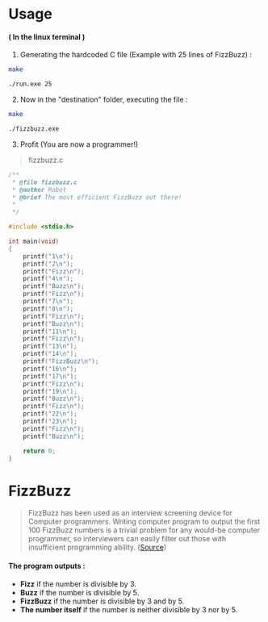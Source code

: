 # Usage

#### ( In the linux terminal )

1. Generating the hardcoded C file (Example with 25 lines of FizzBuzz) :

```bash
make
```
```bash
./run.exe 25
```

2. Now in the "destination" folder, executing the file :

```bash
make
```
```bash
./fizzbuzz.exe
```

3. Profit (You are now a programmer!)

> fizzbuzz.c
```c
/**
 * @file fizzbuzz.c
 * @author Robot
 * @brief The most efficient FizzBuzz out there!
 *
 */

#include <stdio.h>

int main(void)
{
	printf("1\n");
	printf("2\n");
	printf("Fizz\n");
	printf("4\n");
	printf("Buzz\n");
	printf("Fizz\n");
	printf("7\n");
	printf("8\n");
	printf("Fizz\n");
	printf("Buzz\n");
	printf("11\n");
	printf("Fizz\n");
	printf("13\n");
	printf("14\n");
	printf("FizzBuzz\n");
	printf("16\n");
	printf("17\n");
	printf("Fizz\n");
	printf("19\n");
	printf("Buzz\n");
	printf("Fizz\n");
	printf("22\n");
	printf("23\n");
	printf("Fizz\n");
	printf("Buzz\n");

	return 0;
}
```


# FizzBuzz

> FizzBuzz has been used as an interview screening device for Computer
> programmers. Writing computer program to output the first 100 FizzBuzz
> numbers is a trivial problem for any would-be computer programmer, so
> interviewers can easily filter out those with insufficient programming
> ability. ([Source](https://en.wikipedia.org/wiki/Fizz_buzz))

#### The program outputs :

* **Fizz** if the number is divisible by 3.
* **Buzz** if the number is divisible by 5.
* **FizzBuzz** if the number is divisible by 3 and by 5. 
* **The number itself** if the number is neither divisible by 3 nor by 5.
